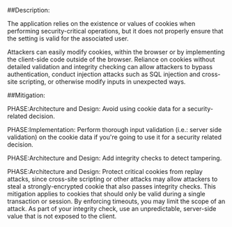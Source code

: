 ##Description:

The application relies on the existence or values of cookies when performing security-critical operations, but it does not properly ensure that the setting is valid for the associated user.

Attackers can easily modify cookies, within the browser or by implementing the client-side code outside of the browser. Reliance on cookies without detailed validation and integrity checking can allow attackers to bypass authentication, conduct injection attacks such as SQL injection and cross-site scripting, or otherwise modify inputs in unexpected ways.

##Mitigation:


PHASE:Architecture and Design:
Avoid using cookie data for a security-related decision.

PHASE:Implementation:
Perform thorough input validation (i.e.: server side validation) on the cookie data if you're going to use it for a security related decision.

PHASE:Architecture and Design:
Add integrity checks to detect tampering.

PHASE:Architecture and Design:
Protect critical cookies from replay attacks, since cross-site scripting or other attacks may allow attackers to steal a strongly-encrypted cookie that also passes integrity checks. This mitigation applies to cookies that should only be valid during a single transaction or session. By enforcing timeouts, you may limit the scope of an attack. As part of your integrity check, use an unpredictable, server-side value that is not exposed to the client.

